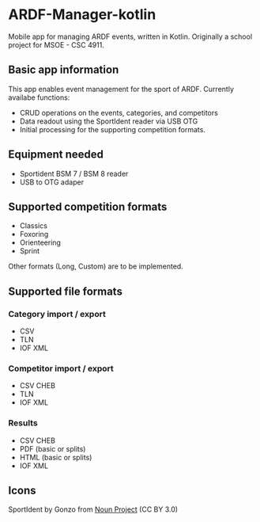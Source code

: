 # ARDF-Manager-kotlin
Mobile app for managing ARDF events, written in Kotlin.
Originally a school project for MSOE - CSC 4911.

## Basic app information
This app enables event management for the sport of ARDF. 
Currently availabe functions:
 - CRUD operations on the events, categories, and competitors
 - Data readout using the SportIdent reader via USB OTG
 - Initial processing for the supporting competition formats.

## Equipment needed
- Sportident BSM 7 / BSM 8 reader
- USB to OTG adaper

## Supported competition formats
- Classics
- Foxoring
- Orienteering
- Sprint

Other formats (Long, Custom) are to be implemented.

## Supported file formats
### Category import / export
- CSV
- TLN
- IOF XML

### Competitor import / export
- CSV CHEB
- TLN
- IOF XML

### Results
- CSV CHEB
- PDF (basic or splits)
- HTML (basic or splits)
- IOF XML

## Icons
SportIdent by Gonzo from <a href="https://thenounproject.com/browse/icons/term/sportident/" target="_blank" title="SportIdent Icons">Noun Project</a> (CC BY 3.0)
